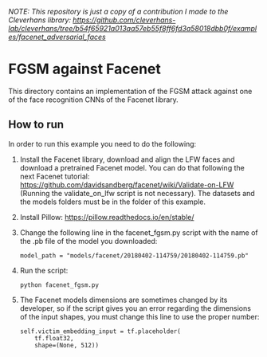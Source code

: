 *NOTE: This repository is just a copy of a contribution I made to the Cleverhans library: https://github.com/cleverhans-lab/cleverhans/tree/b54f65921a013aa57eb55f8ff6fd3a58018dbb0f/examples/facenet_adversarial_faces*

# FGSM against Facenet
This directory contains an implementation of the FGSM attack against one of the face recognition CNNs of the Facenet library.

## How to run

In order to run this example you need to do the following:

1. Install the Facenet library, download and align the LFW faces and download a pretrained Facenet model. You can do that following the next Facenet tutorial: https://github.com/davidsandberg/facenet/wiki/Validate-on-LFW
(Running the validate_on_lfw script is not necessary). The datasets and the models folders must be in the folder of this example.

2. Install Pillow: https://pillow.readthedocs.io/en/stable/

3. Change the following line in the facenet_fgsm.py script with the name of the .pb file of the model you downloaded:
    ```
    model_path = "models/facenet/20180402-114759/20180402-114759.pb"
    ```

4. Run the script:
    ```
    python facenet_fgsm.py
    ```
	
5. The Facenet models dimensions are sometimes changed by its developer, so if the script gives you an error regarding the dimensions of the input shapes, you must change this line to use the proper number:
    ```
	self.victim_embedding_input = tf.placeholder(
        tf.float32,
        shape=(None, 512))
	```
